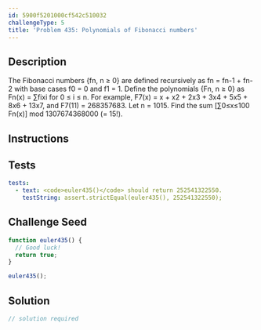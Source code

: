 ```yaml
---
id: 5900f5201000cf542c510032
challengeType: 5
title: 'Problem 435: Polynomials of Fibonacci numbers'
---
```


## Description
<section id='description'>
The Fibonacci numbers {fn, n ≥ 0} are defined recursively as fn = fn-1 + fn-2 with base cases f0 = 0 and f1 = 1.
Define the polynomials {Fn, n ≥ 0} as Fn(x) = ∑fixi for 0 ≤ i ≤ n.
For example, F7(x) = x + x2 + 2x3 + 3x4 + 5x5 + 8x6 + 13x7, and F7(11) = 268357683.
Let n = 1015. Find the sum [∑0≤x≤100 Fn(x)] mod 1307674368000 (= 15!).
</section>

## Instructions
<section id='instructions'>

</section>

## Tests
<section id='tests'>

```yml
tests:
  - text: <code>euler435()</code> should return 252541322550.
    testString: assert.strictEqual(euler435(), 252541322550);

```

</section>

## Challenge Seed
<section id='challengeSeed'>

<div id='js-seed'>

```js
function euler435() {
  // Good luck!
  return true;
}

euler435();
```

</div>



</section>

## Solution
<section id='solution'>

```js
// solution required
```
</section>
